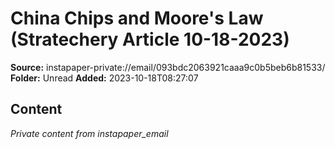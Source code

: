 # China Chips and Moore's Law (Stratechery Article 10-18-2023)

**Source:** instapaper-private://email/093bdc2063921caaa9c0b5beb6b81533/
**Folder:** Unread
**Added:** 2023-10-18T08:27:07




## Content
*Private content from instapaper_email*
